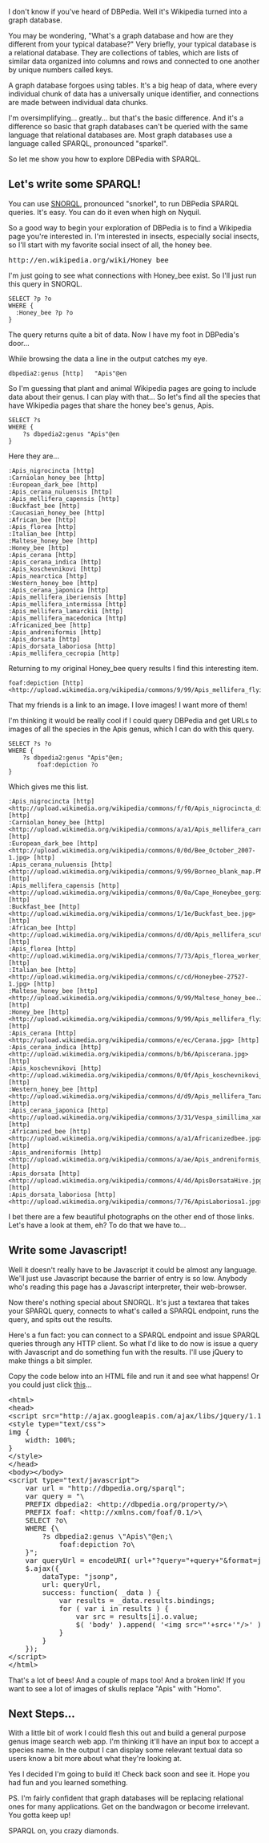 I don't know if you've heard of DBPedia.
Well it's Wikipedia turned into a graph database.

You may be wondering, "What's a graph database and how are they different from your typical database?"
Very briefly, your typical database is a relational database.
They are collections of tables, which are lists of similar data organized into columns and rows and connected to one another by unique numbers called keys.

A graph database forgoes using tables.
It's a big heap of data, where every individual chunk of data has a universally unique identifier, and connections are made between individual data chunks.

I'm oversimplifying... greatly... but that's the basic difference.
And it's a difference so basic that graph databases can't be queried with the same language that relational databases are.
Most graph databases use a language called SPARQL, pronounced "sparkel".

So let me show you how to explore DBPedia with SPARQL.

## Let's write some SPARQL!

You can use <a href="http://dbpedia.org/snorql">SNORQL</a>, pronounced "snorkel", to run DBPedia SPARQL queries.
It's easy.
You can do it even when high on Nyquil.

So a good way to begin your exploration of DBPedia is to find a Wikipedia page you're interested in.
I'm interested in insects, especially social insects, so I'll start with my favorite social insect of all, the honey bee.

<pre>
http://en.wikipedia.org/wiki/Honey_bee
</pre>

I'm just going to see what connections with Honey_bee exist.
So I'll just run this query in SNORQL.

	SELECT ?p ?o 
	WHERE {
	  :Honey_bee ?p ?o
	}

The query returns quite a bit of data.
Now I have my foot in DBPedia's door...

While browsing the data a line in the output catches my eye.

	dbpedia2:genus [http]	"Apis"@en

So I'm guessing that plant and animal Wikipedia pages are going to include data about their genus.
I can play with that...
So let's find all the species that have Wikipedia pages that share the honey bee's genus, Apis.


	SELECT ?s
	WHERE {
		?s dbpedia2:genus "Apis"@en
	}

Here they are...

	:Apis_nigrocincta [http]
	:Carniolan_honey_bee [http]
	:European_dark_bee [http]
	:Apis_cerana_nuluensis [http]
	:Apis_mellifera_capensis [http]
	:Buckfast_bee [http]
	:Caucasian_honey_bee [http]
	:African_bee [http]
	:Apis_florea [http]
	:Italian_bee [http]
	:Maltese_honey_bee [http]
	:Honey_bee [http]
	:Apis_cerana [http]
	:Apis_cerana_indica [http]
	:Apis_koschevnikovi [http]
	:Apis_nearctica [http]
	:Western_honey_bee [http]
	:Apis_cerana_japonica [http]
	:Apis_mellifera_iberiensis [http]
	:Apis_mellifera_intermissa [http]
	:Apis_mellifera_lamarckii [http]
	:Apis_mellifera_macedonica [http]
	:Africanized_bee [http]
	:Apis_andreniformis [http]
	:Apis_dorsata [http]
	:Apis_dorsata_laboriosa [http]
	:Apis_mellifera_cecropia [http]

Returning to my original Honey_bee query results I find this interesting item.

	foaf:depiction [http]	<http://upload.wikimedia.org/wikipedia/commons/9/99/Apis_mellifera_flying.jpg>

That my friends is a link to an image.
I love images!
I want more of them!

I'm thinking it would be really cool if I could query DBPedia and get URLs to images of all the species in the Apis genus, which I can do with this query.

	SELECT ?s ?o
	WHERE {
		?s dbpedia2:genus "Apis"@en;
			foaf:depiction ?o
	}

Which gives me this list.

	:Apis_nigrocincta [http]	<http://upload.wikimedia.org/wikipedia/commons/f/f0/Apis_nigrocincta_distribution_map.svg> [http]
	:Carniolan_honey_bee [http]	<http://upload.wikimedia.org/wikipedia/commons/a/a1/Apis_mellifera_carnica_worker_hive_entrance_3.jpg> [http]
	:European_dark_bee [http]	<http://upload.wikimedia.org/wikipedia/commons/0/0d/Bee_October_2007-1.jpg> [http]
	:Apis_cerana_nuluensis [http]	<http://upload.wikimedia.org/wikipedia/commons/9/99/Borneo_blank_map.PNG> [http]
	:Apis_mellifera_capensis [http]	<http://upload.wikimedia.org/wikipedia/commons/0/0a/Cape_Honeybee_gorging.jpg> [http]
	:Buckfast_bee [http]	<http://upload.wikimedia.org/wikipedia/commons/1/1e/Buckfast_bee.jpg> [http]
	:African_bee [http]	<http://upload.wikimedia.org/wikipedia/commons/d/d0/Apis_mellifera_scutellata.jpg> [http]
	:Apis_florea [http]	<http://upload.wikimedia.org/wikipedia/commons/7/73/Apis_florea_worker_1.jpg> [http]
	:Italian_bee [http]	<http://upload.wikimedia.org/wikipedia/commons/c/cd/Honeybee-27527-1.jpg> [http]
	:Maltese_honey_bee [http]	<http://upload.wikimedia.org/wikipedia/commons/9/99/Maltese_honey_bee.JPG> [http]
	:Honey_bee [http]	<http://upload.wikimedia.org/wikipedia/commons/9/99/Apis_mellifera_flying.jpg> [http]
	:Apis_cerana [http]	<http://upload.wikimedia.org/wikipedia/commons/e/ec/Cerana.jpg> [http]
	:Apis_cerana_indica [http]	<http://upload.wikimedia.org/wikipedia/commons/b/b6/Apiscerana.jpg> [http]
	:Apis_koschevnikovi [http]	<http://upload.wikimedia.org/wikipedia/commons/0/0f/Apis_koschevnikovi_distribution_map.svg> [http]
	:Western_honey_bee [http]	<http://upload.wikimedia.org/wikipedia/commons/d/d9/Apis_mellifera_Tanzania.jpg> [http]
	:Apis_cerana_japonica [http]	<http://upload.wikimedia.org/wikipedia/commons/3/31/Vespa_simillima_xanthoptera01.jpg> [http]
	:Africanized_bee [http]	<http://upload.wikimedia.org/wikipedia/commons/a/a1/Africanizedbee.jpg> [http]
	:Apis_andreniformis [http]	<http://upload.wikimedia.org/wikipedia/commons/a/ae/Apis_andreniformis_distribution_map.svg> [http]
	:Apis_dorsata [http]	<http://upload.wikimedia.org/wikipedia/commons/4/4d/ApisDorsataHive.jpg> [http]
	:Apis_dorsata_laboriosa [http]	<http://upload.wikimedia.org/wikipedia/commons/7/76/ApisLaboriosa1.jpg>

I bet there are a few beautiful photographs on the other end of those links.  Let's have a look at them, eh?  To do that we have to...

## Write some Javascript!

Well it doesn't really have to be Javascript it could be almost any language.
We'll just use Javascript because the barrier of entry is so low.
Anybody who's reading this page has a Javascript interpreter, their web-browser.

Now there's nothing special about SNORQL.
It's just a textarea that takes your SPARQL query, connects to what's called a SPARQL endpoint, runs the query, and spits out the results.

Here's a fun fact:  you can connect to a SPARQL endpoint and issue SPARQL queries through any HTTP client.
So what I'd like to do now is issue a query with Javascript and do something fun with the results.
I'll use jQuery to make things a bit simpler.

Copy the code below into an HTML file and run it and see what happens!
Or you could just click <a href="example.html">this</a>...

<pre class="javascript">
&lt;html&gt;
&lt;head&gt;
&lt;script src=&quot;http://ajax.googleapis.com/ajax/libs/jquery/1.11.0/jquery.min.js&quot;&gt;&lt;/script&gt;
&lt;style type=&quot;text/css&quot;&gt;
img { 
	width: 100%;
}
&lt;/style&gt;
&lt;/head&gt;
&lt;body&gt;&lt;/body&gt;
&lt;script type=&quot;text/javascript&quot;&gt;
	var url = &quot;http://dbpedia.org/sparql&quot;;
	var query = &quot;\
	PREFIX dbpedia2: &lt;http://dbpedia.org/property/&gt;\
	PREFIX foaf: &lt;http://xmlns.com/foaf/0.1/&gt;\
	SELECT ?o\
	WHERE {\
		?s dbpedia2:genus \&quot;Apis\&quot;@en;\
			foaf:depiction ?o\
	}&quot;;
	var queryUrl = encodeURI( url+&quot;?query=&quot;+query+&quot;&amp;format=json&quot; );
	$.ajax({
		dataType: &quot;jsonp&quot;,  
		url: queryUrl,
		success: function( _data ) {
			var results = _data.results.bindings;
			for ( var i in results ) {
				var src = results[i].o.value;
				$( &#x27;body&#x27; ).append( &#x27;&lt;img src=&quot;&#x27;+src+&#x27;&quot;/&gt;&#x27; );
			}
		}
	});
&lt;/script&gt;
&lt;/html&gt;
</pre>

That's a lot of bees! And a couple of maps too! And a broken link!
If you want to see a lot of images of skulls replace "Apis" with "Homo".

## Next Steps...
With a little bit of work I could flesh this out and build a general purpose genus image search web app.
I'm thinking it'll have an input box to accept a species name.
In the output I can display some relevant textual data so users know a bit more about what they're looking at.

Yes I decided I'm going to build it!
Check back soon and see it.
Hope you had fun and you learned something.

PS. I'm fairly confident that graph databases will be replacing relational ones for many applications.
Get on the bandwagon or become irrelevant.
You gotta keep up!

SPARQL on, you crazy diamonds.